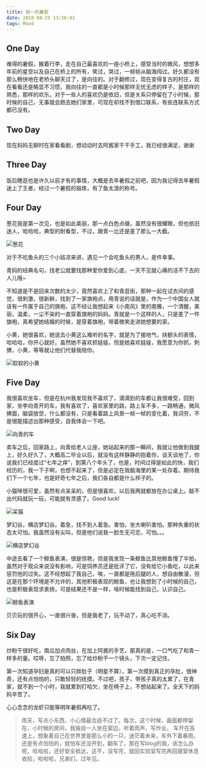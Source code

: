 ```yaml
---
title: 研一的暑假
date: 2018-08-25 13:56:01
tags: Mood
---
```


## One Day

难得的暑假，搬着行李，走在自己最喜欢的一座小桥上，感受当时的微风，想想多年前的星空以及自己在桥上的所有，笑过，哭过，一帧帧从脑海闯过。好久都没有那么畅快地在老桥头聊天过了，是向往的。对于翻修过，现在变得复古的村庄，现在看看还是略显不习惯，我向往的一直都是小时候那样无忧无虑的样子，是那样的熟悉，那样的欢乐。对于一些人的喜欢仍是依旧，但是关系只停留在了小时候，那时候的自己，无事就会跑去她们家里，可现在却找不到借口联系，有些连联系方式都已没有。

## Two Day

现在妈妈无聊时在家看看剧，想动动时去阿酱家干干手工，我已经很满足，谢谢

## Three Day

饭后瞎逛也是许久以前才有的事情，大概是去年暑假之前吧，因为我记得去年暑假迷上了王者，经过一个暑假的锻炼，有了鱼太浪的称号。

## Four Day

葱花我是第一次见，也是如此美丽，那一点白色点缀，虽然没有很耀眼，但也依旧迷人，哈哈哈，典型的耐看型，不过，跟青一比还是差了那么一大截。

![葱花](http://pic.yuti.site/flower.jpg)

对于不吃鱼头的三个小姑凉来讲，遇见一个会吃鱼头的男人，是件幸事。

青妈的经典名句，找老公就要找那种爱你爱到心底，一天不见就心痛的活不下去的人儿哦~

不知道是不是回来次数的太少，竟然喜欢上了和青逛街，那种一起在试衣间的感觉，很刺激，很新鲜，找到了一家旗袍点，用青说的话就是，作为一个中国女人就该有一件属于自己的旗袍，这不经让我想起来《小南风》里的南雅，一个清醒，美丽，温柔，一尘不染的一直穿着旗袍的妈妈。青就是一个这样的人，只是差了一件旗袍，真希望她结婚的时候，是穿着旗袍，带着微笑走进她想要的家。

小黄，她很喜欢，她说去小黄这么难听的名字，就是为了接地气，扶额头的表情，哈哈哈，你开心就好。虽然她不喜欢抓娃娃，但是她喜欢娃娃，我愿意为你抓，刺猬，小黄，等等就让他们代替我陪你。

![软软的小黄](http://pic.yuti.site/me.jpg)

## Five Day

我很喜欢坐车，但是在杭州我发现我不喜欢了，滴滴到的车都让我很难受，回到家，坐李向青开的车，我有喜欢了，喜欢家里的路，路上车不多，一路畅通，微风拂面，脑袋放空，什么都没有，只是看着路上风景一帧一帧的变化着，我词穷，不是很能描述出那种感受，自我体会一下吧。

![向青的车](http://pic.yuti.site/car.jpg)

卖车之后，回家路上，向青给老人让座，她站起来的那一瞬间，我就让他做到我腿上，好久好久了，大概高二毕业以后，就没有这样静静的抱着你，谈天谈地了，你说我们已经度过“七年之痒”，到第八个年头了，也是，时间过得是如此的快，我们经历的，我一下子啊，也想不起来了，但是必定在我脑海里的某一处存着。期待我们下一个七年，也是好奇七年之后，我们各自都是什么样子的。

小猫咪很可爱，虽然有点呆呆的，但是很喜欢，以后我两就都放在办公桌上。敲不出代码就玩一玩，可能就有灵感了。Good luck!

![呆猫](http://pic.yuti.site/cat.jpg)

梦幻谷，横店梦幻谷。着急，找不到人着急。害怕，坐大喇叭害怕。那种失重的状态太可怕。我虽然没有尖叫，但是他们说我一脸生无可恋，可怕。。。

![横店梦幻谷](http://pic.yuti.site/play.jpg)

中途去看了一个鲸鱼表演，很是惊艳，但是我发现一条鲸鱼比其他鲸鱼慢了半拍，虽然对于观众来说没有影响，可是饲养员还是批评了它，没有给它小鱼吃，以此来惩罚他的过失。这不经想起了我自己，唉，一直都是拖后腿的人，想自由散漫，但这是在那个环境是不允许的，其他积极表现的鲸鱼，也让我想到了小时候的自己，也是积极表现求表扬，可是结果还不是一样，啥时候能找到自己，认识自己。


![鲸鱼表演](http://pic.yuti.site/fish.jpg)

贝贝玩的很开心，一直很兴奋，但是我老了，玩不动了，真心吃不消。

## Six Day

炒粉干很好吃，南瓜加点肉丝，在加上阿酱的手艺，那真的是，一口气吃了和青一样多的量。哎呀，忘了拍照，忘了给炒粉干一个镜头，下次一定记住。

第一次知道孕妇是真的可以只胖肚子（明星不算），第一次摸到真正的孕肚，很神奇，还有点怕怕的，只敢轻轻的抚摸。不过吧，孩子，带孩子真的太累了，在青家，就不到一个小时，我就累到打哈欠，坐在椅子上，不想站起来了。全天下的妈妈辛苦了。

心心念念的龙虾只能等明年暑假再吃了。


> 雨天，写点小东西，小心情最合适不过了。每次，这个时候，画面都停留在，小时候的房间，我独自一人坐在窗边，听着雨声，写作业。
> 车开在高速上，想象着自己在世界里是那么小的一只，迷茫着未来，车外下着暴雨，还是有点怕怕的，就怕车还没开到，翻车了，那在写blog的我，该怎么办呢，哈哈哈，还好安全抵达，这不，没写完，就回实验室写完再回寝室休息收拾，啦啦啦，兄弟们，过年见。

